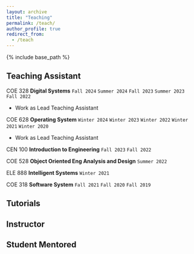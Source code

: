 ```yaml
---
layout: archive
title: "Teaching"
permalink: /teach/
author_profile: true
redirect_from:
  - /teach
---
```


{% include base_path %}

## Teaching Assistant

COE 328 **Digital Systems** `Fall 2024` `Summer 2024` `Fall 2023` `Summer 2023` `Fall 2022` 
* Work as Lead Teaching Assistant


COE 628 **Operating System** `Winter 2024` `Winter 2023` `Winter 2022` `Winter 2021` `Winter 2020`
* Work as Lead Teaching Assistant

CEN 100 **Introduction to Engineering** `Fall 2023` `Fall 2022` 

COE 528 **Object Oriented Eng Analysis and Design** `Summer 2022`

ELE 888 **Intelligent Systems** `Winter 2021`

COE 318 **Software System** `Fall 2021` `Fall 2020` `Fall 2019`



## Tutorials

## Instructor

## Student Mentored
